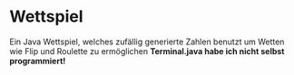 # Wettspiel
Ein Java Wettspiel, welches zufällig generierte Zahlen benutzt um Wetten wie Flip und Roulette zu ermöglichen
**Terminal.java habe ich nicht selbst programmiert!**
